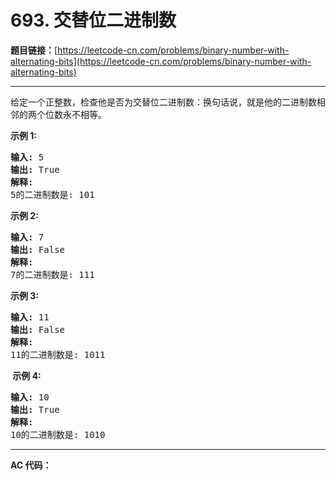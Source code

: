 # 693. 交替位二进制数

**题目链接：**[https://leetcode-cn.com/problems/binary-number-with-alternating-bits](https://leetcode-cn.com/problems/binary-number-with-alternating-bits)

---

<div class="content__1Y2H">
 <div class="notranslate">
  <p>给定一个正整数，检查他是否为交替位二进制数：换句话说，就是他的二进制数相邻的两个位数永不相等。</p> 
  <p><strong>示例 1:</strong></p> 
  <pre class="language-text"><strong>输入:</strong> 5
<strong>输出:</strong> True
<strong>解释:</strong>
5的二进制数是: 101
</pre> 
  <p><strong>示例 2:</strong></p> 
  <pre class="language-text"><strong>输入:</strong> 7
<strong>输出:</strong> False
<strong>解释:</strong>
7的二进制数是: 111
</pre> 
  <p><strong>示例&nbsp;3:</strong></p> 
  <pre class="language-text"><strong>输入:</strong> 11
<strong>输出:</strong> False
<strong>解释:</strong>
11的二进制数是: 1011
</pre> 
  <p><strong>&nbsp;示例 4:</strong></p> 
  <pre class="language-text"><strong>输入:</strong> 10
<strong>输出:</strong> True
<strong>解释:</strong>
10的二进制数是: 1010
</pre> 
 </div>
</div>

---

**AC 代码：**

```java

```
